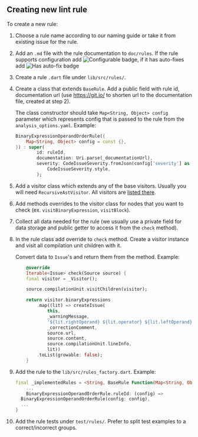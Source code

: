 ## Creating new lint rule

To create a new rule:

1.  Choose a rule name according to our naming guide or take it from existing issue for the rule.
2.  Add an `.md` file with the rule documentation to `doc/rules`. If the rule supports configuration add ![Configurable](https://img.shields.io/badge/-configurable-informational) badge, if it has auto-fixes add ![Has auto-fix](https://img.shields.io/badge/-has%20auto--fix-success) badge
3.  Create a rule `.dart` file under `lib/src/rules/`.
4.  Create a class that extends `BaseRule`. Add a public field with rule id, documentation url (use https://git.io/ to shorten url to the documentation file, created at step 2).

    The class constructor should take `Map<String, Object> config` parameter which represents config that is passed to the rule from the `analysis_options.yaml`. Example:

    ```dart
    BinaryExpressionOperandOrderRule({
        Map<String, Object> config = const {},
    }) : super(
            id: ruleId,
            documentation: Uri.parse(_documentationUrl),
            severity: CodeIssueSeverity.fromJson(config['severity'] as String) ??
                CodeIssueSeverity.style,
            );
    ```

5.  Add a visitor class which extends any of the base visitors. Usually you will need `RecursiveAstVisitor`. All visitors are [listed there](https://github.com/dart-lang/sdk/blob/master/pkg/analyzer/lib/dart/ast/visitor.dart).
6.  Add methods overrides to the visitor class for nodes that you want to check (ex. `visitBinaryExpression`, `visitBlock`).
7.  Collect all data needed for the rule (we usually use a private field for data storage and public getter to access it from the `check` method).
8.  In the rule class add override to `check` method. Create a visitor instance and visit all compilation unit children with it.

    Convert data to `Issue`'s and return them from the method. Example:

    ```dart
        @override
        Iterable<Issue> check(Source source) {
        final visitor = _Visitor();

        source.compilationUnit.visitChildren(visitor);

        return visitor.binaryExpressions
            .map((lit) => createIssue(
                this,
                _warningMessage,
                '${lit.rightOperand} ${lit.operator} ${lit.leftOperand}',
                _correctionComment,
                source.url,
                source.content,
                source.compilationUnit.lineInfo,
                lit))
            .toList(growable: false);
        }
    ```

9.  Add the rule to the `lib/src/rules_factory.dart`. Example:
    ```dart
    final _implementedRules = <String, BaseRule Function(Map<String, Object>)>{
        ...
        BinaryExpressionOperandOrderRule.ruleId: (config) =>
      BinaryExpressionOperandOrderRule(config: config),
      ...
    }
    ```
10. Add the rule tests under `test/rules/`. Prefer to split test examples to a correct/incorrect groups.
